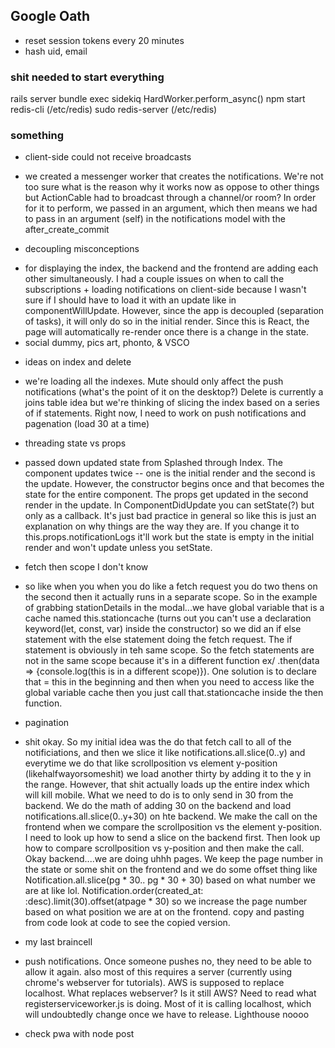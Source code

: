 ## Google Oath
+ reset session tokens every 20 minutes
+ hash uid, email

### shit needed to start everything
rails server
bundle exec sidekiq
HardWorker.perform_async()
npm start
redis-cli (/etc/redis)
sudo redis-server (/etc/redis)

### something
+ client-side could not receive broadcasts
- we created a messenger worker that creates the notifications. We're not too sure what is the reason why it works now as oppose to other things but ActionCable had to broadcast through a channel/or room? In order for it to perform, we passed in an argument, which then means we had to pass in an argument (self) in the notifications model with the after_create_commit

+ decoupling misconceptions
- for displaying the index, the backend and the frontend are adding each other simultaneously. I had a couple issues on when to call the subscriptions + loading notifications on client-side because I wasn't sure if I should have to load it with an update like in componentWillUpdate. However, since the app is decoupled (separation of tasks), it will only do so in the initial render. Since this is React, the page will automatically re-render once there is a change in the state.
- social dummy, pics art, phonto, & VSCO

+ ideas on index and delete
- we're loading all the indexes. Mute should only affect the push notifications (what's the point of it on the desktop?) Delete is currently a joins table idea but we're thinking of slicing the index based on a series of if statements. Right now, I need to work on push notifications and pagenation (load 30 at a time)

+ threading state vs props
- passed down updated state from Splashed through Index. The component updates twice -- one is the initial render and the second is the update. However, the constructor begins once and that becomes the state for the entire component. The props get updated in the second render in the update. In ComponentDidUpdate you can setState(?) but only as a callback. It's just bad practice in general so like this is just an explanation on why things are the way they are. If you change it to this.props.notificationLogs it'll work but the state is empty in the initial render and won't update unless you setState.

+ fetch then scope I don't know
- so like when you when you do like a fetch request you do two thens on the second then it actually runs in a separate scope. So in the example of grabbing stationDetails in the modal...we have global variable that is a cache named this.stationcache (turns out you can't use a declaration keyword(let, const, var) inside the constructor) so we did an if else statement with the else statement doing the fetch request. The if statement is obviously in teh same scope. So the fetch statements are not in the same scope because it's in a different function ex/ .then(data => {console.log(this is in a different scope)}). One solution is to declare that = this in the beginning and then when you need to access like the global variable cache then you just call that.stationcache inside the then function.

+ pagination
- shit okay. So my initial idea was the do that fetch call to all of the notificiations, and then we slice it like notifications.all.slice(0..y) and everytime we do that like scrollposition vs element y-position (likehalfwayorsomeshit) we load another thirty by adding it to the y in the range. However, that shit actually loads up the entire index which will kill mobile. What we need to do is to only send in 30 from the backend. We do the math of adding 30 on the backend and load notifications.all.slice(0..y+30) on hte backend. We make the call on the frontend when we compare the scrollposition vs the element y-position. I need to look up how to send a slice on the backend first. Then look up how to compare scrollposition vs y-position and then make the call. Okay backend....we are doing uhhh pages. We keep the page number in the state or some shit on the frontend and we do some offset thing like Notification.all.slice(pg * 30.. pg * 30 + 30) based on what number we are at like lol.
Notification.order(created_at: :desc).limit(30).offset(atpage * 30) so we increase the page number based on what position we are at on the frontend. copy and pasting from code look at code to see the copied version.

+ my last braincell
- push notifications. Once someone pushes no, they need to be able to allow it again. also most of this requires a server (currently using chrome's webserver for tutorials). AWS is supposed to replace localhost. What replaces webserver? Is it still AWS? Need to read what registerserviceworker.js is doing. Most of it is calling localhost, which will undoubtedly change once we have to release. Lighthouse noooo

+ check pwa with node post 
